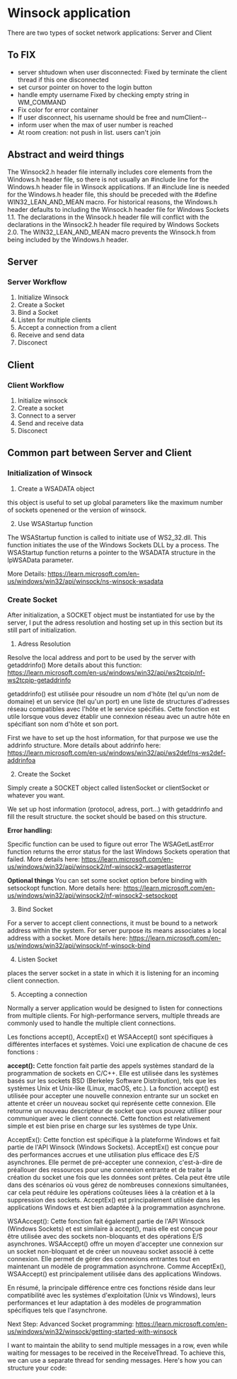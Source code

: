 # Winsock application
There are two types of socket network applications: Server and Client

## To FIX

- server shtudown when user disconnected: Fixed by terminate the client thread if this one disconnected
- set cursor pointer on hover to the login button
- handle empty username Fixed by checking empty string in WM_COMMAND
- Fix color for error container
- If user disconnect, his username should be free and numClient--
- inform user when the max of user number is reached
- At room creation: not push in list. users can't join

## Abstract and weird things

The Winsock2.h header file internally includes core elements from the Windows.h header file, so there is not usually an #include line for the Windows.h header file in Winsock applications. If an #include line is needed for the Windows.h header file, this should be preceded with the #define WIN32_LEAN_AND_MEAN macro. For historical reasons, the Windows.h header defaults to including the Winsock.h header file for Windows Sockets 1.1. The declarations in the Winsock.h header file will conflict with the declarations in the Winsock2.h header file required by Windows Sockets 2.0. The WIN32_LEAN_AND_MEAN macro prevents the Winsock.h from being included by the Windows.h header.

## Server 

### Server Workflow

1. Initialize Winsock
2. Create a Socket
3. Bind a Socket
4. Listen for multiple clients
5. Accept a connection from a client
6. Receive and send data 
7. Disconect

## Client

### Client Workflow

1. Initialize winsock
2. Create a socket
3. Connect to a server
4. Send and receive data
5. Disconect

## Common part between Server and Client

### Initialization of Winsock 

1. Create a WSADATA object

this object is useful to set up global parameters like the maximum number of sockets openened or the version of winsock.

2. Use WSAStartup function

The WSAStartup function is called to initiate use of WS2_32.dll. This function initiates the use of the Windows Sockets DLL by a process. The WSAStartup function returns a pointer to the
WSADATA structure in the lpWSAData parameter.

More Details: https://learn.microsoft.com/en-us/windows/win32/api/winsock/ns-winsock-wsadata

### Create Socket

After initialization, a SOCKET object must be instantiated for use by the server, I put the adress resolution and hosting set up in this section but its still part of initialization.

1. Adress Resolution

Resolve the local address and port to be used by the server with getaddrinfo() More details about this function: https://learn.microsoft.com/en-us/windows/win32/api/ws2tcpip/nf-ws2tcpip-getaddrinfo

getaddrinfo() est utilisée pour résoudre un nom d'hôte (tel qu'un nom de domaine) et un service (tel qu'un port) en une liste de structures d'adresses réseau compatibles avec l'hôte et le service spécifiés. Cette fonction est utile lorsque vous devez établir une connexion réseau avec un autre hôte en spécifiant son nom d'hôte et son port.

First we have to set up the host information, for that purpose we use the addrinfo structure. More details about addrinfo here: https://learn.microsoft.com/en-us/windows/win32/api/ws2def/ns-ws2def-addrinfoa

2. Create the Socket

Simply create a SOCKET object called listenSocket or clientSocket or whatever you want.

We set up host information (protocol, adress, port...) with getaddrinfo and fill the result structure. the socket should be based on this structure.

**Error handling:**

Specific function can be used to figure out error
The WSAGetLastError function returns the error status for the last Windows Sockets operation that failed. More details here: https://learn.microsoft.com/en-us/windows/win32/api/winsock2/nf-winsock2-wsagetlasterror

**Optional things**
You can set some socket option before binding with setsockopt function. More details here: https://learn.microsoft.com/en-us/windows/win32/api/winsock2/nf-winsock2-setsockopt

3. Bind Socket 

For a server to accept client connections, it must be bound to a network address within the system. For server purpose its means associates a local address with a socket. More details here: https://learn.microsoft.com/en-us/windows/win32/api/winsock/nf-winsock-bind

4. Listen Socket

places the server socket in a state in which it is listening for an incoming client connection.

5. Accepting a connection

Normally a server application would be designed to listen for connections from multiple clients. For high-performance servers, multiple threads are commonly used to handle the multiple client connections.

Les fonctions accept(), AcceptEx() et WSAAccept() sont spécifiques à différentes interfaces et systèmes. Voici une explication de chacune de ces fonctions :

**accept():** Cette fonction fait partie des appels systèmes standard de la programmation de sockets en C/C++. Elle est utilisée dans les systèmes basés sur les sockets BSD (Berkeley Software Distribution), tels que les systèmes Unix et Unix-like (Linux, macOS, etc.). La fonction accept() est utilisée pour accepter une nouvelle connexion entrante sur un socket en attente et créer un nouveau socket qui représente cette connexion. Elle retourne un nouveau descripteur de socket que vous pouvez utiliser pour communiquer avec le client connecté. Cette fonction est relativement simple et est bien prise en charge sur les systèmes de type Unix.

AcceptEx(): Cette fonction est spécifique à la plateforme Windows et fait partie de l'API Winsock (Windows Sockets). AcceptEx() est conçue pour des performances accrues et une utilisation plus efficace des E/S asynchrones. Elle permet de pré-accepter une connexion, c'est-à-dire de préallouer des ressources pour une connexion entrante et de traiter la création du socket une fois que les données sont prêtes. Cela peut être utile dans des scénarios où vous gérez de nombreuses connexions simultanées, car cela peut réduire les opérations coûteuses liées à la création et à la suppression des sockets. AcceptEx() est principalement utilisée dans les applications Windows et est bien adaptée à la programmation asynchrone.

WSAAccept(): Cette fonction fait également partie de l'API Winsock (Windows Sockets) et est similaire à accept(), mais elle est conçue pour être utilisée avec des sockets non-bloquants et des opérations E/S asynchrones. WSAAccept() offre un moyen d'accepter une connexion sur un socket non-bloquant et de créer un nouveau socket associé à cette connexion. Elle permet de gérer des connexions entrantes tout en maintenant un modèle de programmation asynchrone. Comme AcceptEx(), WSAAccept() est principalement utilisée dans des applications Windows.

En résumé, la principale différence entre ces fonctions réside dans leur compatibilité avec les systèmes d'exploitation (Unix vs Windows), leurs performances et leur adaptation à des modèles de programmation spécifiques tels que l'asynchrone.

Next Step: Advanced Socket programming: https://learn.microsoft.com/en-us/windows/win32/winsock/getting-started-with-winsock



I want to maintain the ability to send multiple messages in a row, even while waiting for messages to be received in the ReceiveThread. To achieve this, we can use a separate thread for sending messages. Here's how you can structure your code:









